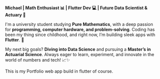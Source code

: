**Michael | Math Enthusiast 📊 | Flutter Dev 💻 | Future Data Scientist & Actuary 🔢**  

I'm a university student studying **Pure Mathematics**, with a deep passion for **programming, computer hardware, and problem-solving**. Coding has been my thing since childhood, and right now, I’m building sleek apps with **Flutter**. 🚀  

My next big goals? **Diving into Data Science** and pursuing a **Master’s in Actuarial Science**. Always eager to learn, experiment, and innovate in the world of numbers and tech! 📈✨

This is my Portfolio web app build in flutter of course.
